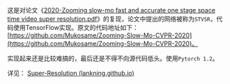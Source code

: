 这是对论文《[2020-Zooming slow-mo fast and accurate one stage space time video super resolution.pdf](https://arxiv.org/pdf/2002.11616.pdf)》的复现，论文中提出的网络被称为`STVSR`，代码使用TensorFlow实现。原文的代码地址如下：[https://github.com/Mukosame/Zooming-Slow-Mo-CVPR-2020](https://github.com/Mukosame/Zooming-Slow-Mo-CVPR-2020)。

实现起来还是比较难搞的，最后还是不得不向源代码低头。使用`Pytorch 1.2`。



详见： [Super-Resolution (lankning.github.io)](https://lankning.github.io/Super-Resolution/One-Stage-STVSR.html) 
